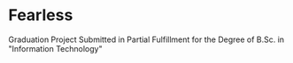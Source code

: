 # Fearless
Graduation Project Submitted in Partial Fulfillment for the Degree of B.Sc. in "Information Technology"
